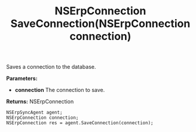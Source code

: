 ﻿---
uid: crmscript_ref_NSErpSyncAgent_SaveConnection
title: NSErpConnection SaveConnection(NSErpConnection connection)
intellisense: NSErpSyncAgent.SaveConnection
keywords: NSErpSyncAgent, SaveConnection
so.topic: reference
---

Saves a connection to the database.

**Parameters:**
 - **connection** The connection to save.

**Returns:** NSErpConnection

```crmscript
NSErpSyncAgent agent;
NSErpConnection connection;
NSErpConnection res = agent.SaveConnection(connection);
```

